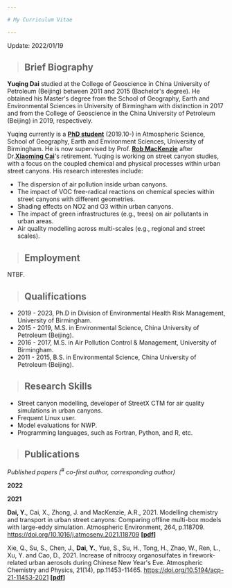 ```yaml
---

# My Curriculum Vitae

---
```

Update: 2022/01/19

> ## Brief Biography

**Yuqing Dai** studied at the College of Geoscience in China University of Petroleum (Beijing) between 2011 and 2015 (Bachelor's degree). He obtained his Master's degree from the School of Geography, Earth and Environmental Sciences in University of Birmingham with distinction in 2017 and from the College of Geoscience in the China University of Petroleum (Beijing) in 2019, respectively.

Yuqing currently is a <span style="color:blue">**[PhD student](https://www.researchgate.net/profile/Yuqing-Dai)**</span> (2019.10-) in Atmospheric Science, School of Geography, Earth and Environment Sciences, University of Birmingham. He is now supervised by Prof. **[Rob MacKenzie](https://www.birmingham.ac.uk/staff/profiles/gees/mackenzie-rob.aspx)** after Dr.**[Xiaoming Cai](https://www.researchgate.net/profile/Xiaoming-Cai)**'s retirement. Yuqing is working on street canyon studies, with a focus on the coupled chemical and physical processes within urban street canyons. His research interestes include:

- The dispersion of air pollution inside urban canyons.
- The impact of VOC free-radical reactions on chemical species within street canyons with different geometries.
- Shading effects on NO2 and O3 within urban canyons.  
- The impact of green infrastructures (e.g., trees) on air pollutants in urban areas.
- Air quality modelling across multi-scales (e.g., regional and street scales).

> ## Employment

NTBF.

> ## Qualifications

- 2019 - 2023, Ph.D in Division of Environmental Health Risk Management, University of Birmingham.
- 2015 - 2019, M.S. in Environmental Science, China University of Petroleum (Beijing).
- 2016 - 2017, M.S. in Air Pollution Control & Management, University of Birmingham.
- 2011 - 2015, B.S. in Environmental Science, China University of Petroleum (Beijing).

> ## Research Skills

* Street canyon modelling, developer of StreetX CTM for air quality simulations in urban canyons.
* Frequent Linux user. 
* Model evaluations for NWP.
* Programming languages, such as Fortran, Python, and R, etc.

> ## Publications

*Published papers (<sup>#</sup> co-first author, <sup></sup> corresponding author)* <span id="badgeCont131"><script type="text/javascript" src="https://publons.com/mashlets/?el=badgeCont131&rid=AAC-1565-2022&size=small"></script></span>

**2022**


**2021**

**Dai, Y.**, Cai, X., Zhong, J. and MacKenzie, A.R., 2021. Modelling chemistry and transport in urban street canyons: Comparing offline multi-box models with large-eddy simulation. Atmospheric Environment, 264, p.118709. <https://doi.org/10.1016/j.atmosenv.2021.118709> **[[pdf](/static/papers/2021_model_cnt_AE.pdf)]**

Xie, Q., Su, S., Chen, J., **Dai, Y.**, Yue, S., Su, H., Tong, H., Zhao, W., Ren, L., Xu, Y. and Cao, D., 2021. Increase of nitrooxy organosulfates in firework-related urban aerosols during Chinese New Year's Eve. Atmospheric Chemistry and Physics, 21(14), pp.11453-11465. <https://doi.org/10.5194/acp-21-11453-2021> **[[pdf](/static/papers/2021_nos_CNY_acp.pdf)]**
